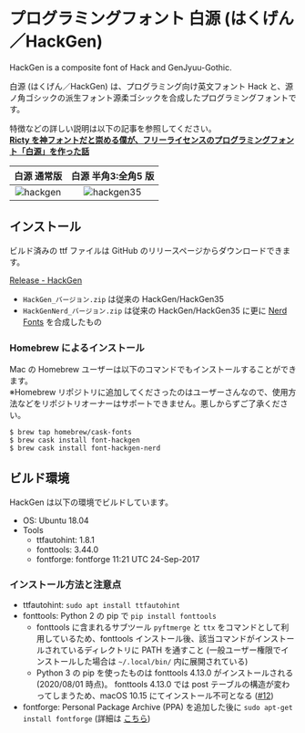 # プログラミングフォント 白源 (はくげん／HackGen)

HackGen is a composite font of Hack and GenJyuu-Gothic.

白源 (はくげん／HackGen) は、プログラミング向け英文フォント Hack と、源ノ角ゴシックの派生フォント源柔ゴシックを合成したプログラミングフォントです。

特徴などの詳しい説明は以下の記事を参照してください。  
**[Ricty を神フォントだと崇める僕が、フリーライセンスのプログラミングフォント「白源」を作った話](https://qiita.com/tawara_/items/374f3ca0a386fab8b305)**

|**白源 通常版**|**白源 半角3:全角5 版**|
|:------------------------:|:------------------------:|
|![hackgen](https://github.com/yuru7/HackGen/raw/image/sc_hackgen.png)|![hackgen35](https://github.com/yuru7/HackGen/raw/image/sc_hackgen35.png)|

## インストール

ビルド済みの ttf ファイルは GitHub のリリースページからダウンロードできます。  

[Release - HackGen](https://github.com/yuru7/HackGen/releases)

* `HackGen_バージョン.zip` は従来の HackGen/HackGen35
* `HackGenNerd_バージョン.zip` は従来の HackGen/HackGen35 に更に [Nerd Fonts](https://www.nerdfonts.com/) を合成したもの

### Homebrew によるインストール

Mac の Homebrew ユーザーは以下のコマンドでもインストールすることができます。  
※Homebrew リポジトリに追加してくださったのはユーザーさんなので、使用方法などをリポジトリオーナーはサポートできません。悪しからずご了承ください。

```
$ brew tap homebrew/cask-fonts
$ brew cask install font-hackgen
$ brew cask install font-hackgen-nerd
```

## ビルド環境

HackGen は以下の環境でビルドしています。

* OS: Ubuntu 18.04
* Tools
  * ttfautohint: 1.8.1
  * fonttools: 3.44.0
  * fontforge: fontforge 11:21 UTC 24-Sep-2017

### インストール方法と注意点

* ttfautohint: `sudo apt install ttfautohint`
* fonttools: Python 2 の pip で `pip install fonttools`
  * fonttools に含まれるサブツール `pyftmerge` と `ttx` をコマンドとして利用しているため、fonttools インストール後、該当コマンドがインストールされているディレクトリに PATH を通すこと (一般ユーザー権限でインストールした場合は `~/.local/bin/` 内に展開されている)
  * Python 3 の pip を使ったものは fonttools 4.13.0 がインストールされる (2020/08/01 時点)。 fonttools 4.13.0 では post テーブルの構造が変わってしまうため、macOS 10.15 にてインストール不可となる ([#12](https://github.com/yuru7/HackGen/issues/12))
* fontforge: Personal Package Archive (PPA) を追加した後に `sudo apt-get install fontforge` (詳細は [こちら](http://designwithfontforge.com/en-US/Installing_Fontforge.html))
